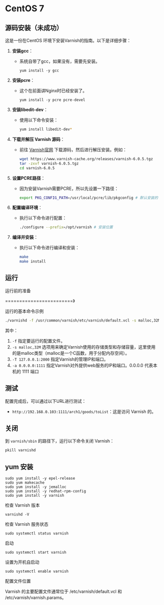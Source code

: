 # CentOS 7

## 源码安装（未成功）

这是一份在CentOS 环境下安装Varnish的指南。以下是详细步骤：

1. **安装gcc**：
   - 系统自带了gcc，如果没有，需要先安装。
	 ```
	 yum install -y gcc
	 ```
2. **安装pcre**：
   - 这个在前面讲Nginx时已经安装了。
	 ```
	 yum install -y pcre pcre-devel
	 ```
3. **安装libedit-dev**：
   - 使用以下命令安装：
     ```bash
     yum install libedit-dev*
     ```

4. **下载并解压 Varnish 源码**：
   - 前往 [Varnish官网](https://www.varnish-cache.org/) 下载源码，然后进行解压安装。例如：
     ```bash
     wget https://www.varnish-cache.org/releases/varnish-6.0.5.tgz
     tar -zxvf varnish-6.0.5.tgz
     cd varnish-6.0.5
     ```

5. **设置PCRE路径**：
   
   - 因为安装Varnish需要PCRE，所以先设置一下路径：
     ```bash
     export PKG_CONFIG_PATH=/usr/local/pcre/lib/pkgconfig # 默认安装的 PCRE 路径
     ```
   
6. **配置编译环境**：
   - 执行以下命令进行配置：
     ```bash
     ./configure --prefix=/opt/varnish # 安装位置
     ```

7. **编译并安装**：
   - 执行以下命令进行编译和安装：
     ```bash
     make
     make install
     ```
## 运行

运行前的准备

========================》

运行的基本命令示例

```bash
./varnishd -f /usr/common/varnish/etc/varnish/default.vcl -s malloc,32M -T 127.0.0.1:2000 -a 0.0.0.0:1111
```

其中：

1. `-f` 指定要运行的配置文件。
2. `-s malloc,32M` 选项用来确定Varnish使用的存储类型和存储容量，这里使用的是malloc类型（malloc是一个C函数，用于分配内存空间）。
3. `-T 127.0.0.1:2000` 指定Varnish的管理IP和端口。
4. `-a 0.0.0.0:1111` 指定Varnish对外提供web服务的IP和端口。0.0.0.0 代表本机的 1111 端口

## 测试

配置完成后，可以通过以下URL进行测试：

- `http://192.168.0.103:1111/arch1/goods/toList`：这是访问 Varnish 的。

## 关闭

到 `varnish/sbin` 的路径下，运行以下命令关闭 Varnish：

```bash
pkill varnishd
```

## yum 安装

```
sudo yum install -y epel-release
sudo yum makecache
sudo yum install -y jemalloc
sudo yum install -y redhat-rpm-config
sudo yum install -y varnish
```

检查 Varnish 版本

```
varnishd -V
```

检查 Varnish 服务状态

```
sudo systemctl status varnish
```

启动

```
sudo systemctl start varnish
```

设置为开机自启动

```
sudo systemctl enable varnish
```

配置文件位置

Varnish 的主要配置文件通常位于 /etc/varnish/default.vcl 和 /etc/varnish/varnish.params。